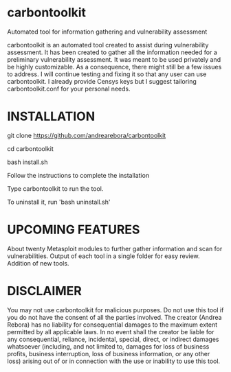 # carbontoolkit
Automated tool for information gathering and vulnerability assessment

carbontoolkit is an automated tool created to assist during vulnerability assessment. It has been created to gather all the information needed for a preliminary vulnerability assessment.
It was meant to be used privately and be highly customizable. As a consequence, there might still be a few issues to address. I will continue testing and fixing it so that any user can use carbontoolkit.
I already provide Censys keys but I suggest tailoring carbontoolkit.conf for your personal needs.

# INSTALLATION
git clone https://github.com/andrearebora/carbontoolkit

cd carbontoolkit

bash install.sh

Follow the instructions to complete the installation

Type carbontoolkit to run the tool.

To uninstall it, run 'bash uninstall.sh'

# UPCOMING FEATURES
About twenty Metasploit modules to further gather information and scan for vulnerabilities.
Output of each tool in a single folder for easy review.
Addition of new tools.

# DISCLAIMER
You may not use carbontoolkit for malicious purposes. Do not use this tool if you do not have the consent of all the parties involved. The creator (Andrea Rebora) has no liability for consequential damages to the maximum extent permitted by all applicable laws. In no event shall the creator be liable for any consequential, reliance, incidental, special, direct, or indirect damages whatsoever (including, and not limited to, damages for loss of business profits, business interruption, loss of business information, or any other loss) arising out of or in connection with the use or inability to use this tool.
